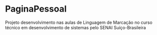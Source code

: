 # PaginaPessoal
Projeto desenvolvimento nas aulas de Linguagem de Marcação no curso técnico em desenvolvimento de sistemas pelo SENAI Suíço-Brasileira
